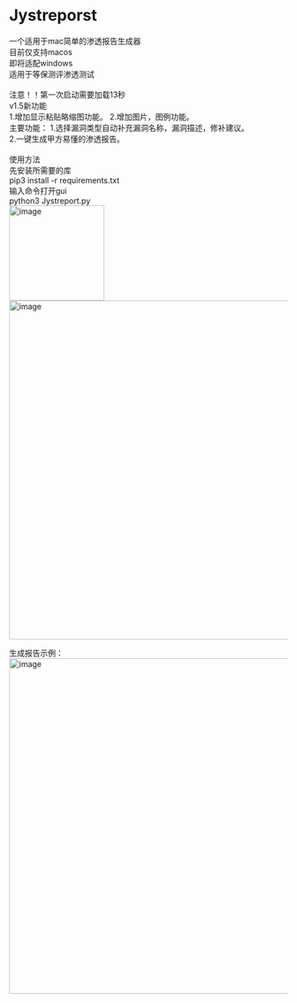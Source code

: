 # Jystreporst
一个适用于mac简单的渗透报告生成器<br>
目前仅支持macos<br>
即将适配windows<br>
适用于等保测评渗透测试<br>
<br>
注意！！第一次启动需要加载13秒
<br>
v1.5新功能<br>
1.增加显示粘贴略缩图功能。
2.增加图片，图例功能。
<br>
主要功能：
1.选择漏洞类型自动补充漏洞名称，漏洞描述，修补建议。<br>
2.一键生成甲方易懂的渗透报告。<br>
<br>
使用方法<br>
先安装所需要的库<br>
pip3 install -r requirements.txt<br>
输入命令打开gui<br>
python3 Jystreport.py<br>
<img width="172" alt="image" src="https://github.com/L1ech0/Jystreporst/assets/110832755/ae1448b4-8d71-4549-b203-54763f4a3db9"><br>
<img width="613" alt="image" src="https://github.com/L1ech0/Jystreporst/assets/110832755/fb77c8fb-51db-44a0-a967-e17034cac04e"><br>

生成报告示例：<br>
<img width="607" alt="image" src="https://github.com/L1ech0/Jystreporst/assets/110832755/7861fccd-c989-45ae-9162-5b0875a6f736">
